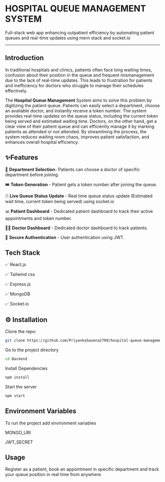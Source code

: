 # HOSPITAL QUEUE MANAGEMENT SYSTEM

Full-stack web app enhancing outpatient efficiency by automating patient queues and real-time updates using mern stack and socket.io

---

## Introduction

In traditional hospitals and clinics, patients often face long waiting times, confusion about their position in the queue and frequent mismanagement due to the lack of real-time updates. This leads to frustration for patients and inefficiency for doctors who struggle to manage their schedules effectively. 

The **Hospital Queue Management** System aims to solve this problem by digitizing the patient queue. Patients can easily select a department, choose an available doctor, and instantly receive a token number. The system provides real-time updates on the queue status, including the current token being served and estimated waiting time. Doctors, on the other hand, get a clear view of their patient queue and can efficiently manage it by marking patients as attended or not attended. 
By streamlining the process, the system reduces waiting room chaos, improves patient satisfaction, and enhances overall hospital efficiency.

##  ✨Features

🏥 **Department Selection**- Patients can choose a doctor of specific department before joining.

🎟  **Token Generation** - Patient gets a token number after joining the queue.

⏱ **Live Queue Status Update** - Real time queue status update (Estimated wait time, current token being served) using socket.io

📊 **Patient Dashboard** - Dedicated patient dashboard to track their active appointments and token number.

👨‍⚕️ **Doctor Dashboard** - Dedicated doctor dashboard to track patients.

🔐 **Secure Authentication** - User authentication using JWT.

## Tech Stack

✅ React.js

✅ Tailwind css

✅ Express.js

✅ MongoDB

✅ Socket.io

## ⚙️ Installation

Clone the repo:

```bash
git clone https://github.com/PriyankaSaxena2709/hospital-queue-management-system.git
```

Go to the project directory
```bash
cd Backend
```

Install Dependencies 
```bash
npm install
```

Start the server
```bash
npm start
```
## Environment Variables

To run the project add environment variables

 MONGO_URI

 JWT_SECRET

 ## Usage
 Register as a patient, book an appointment in specific department and track your queue position in real time from anywhere. 








